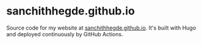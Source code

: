 # sanchithhegde.github.io

Source code for my website at
[sanchithhegde.github.io](https://sanchithhegde.github.io). It's built with Hugo
and deployed continuously by GitHub Actions.
